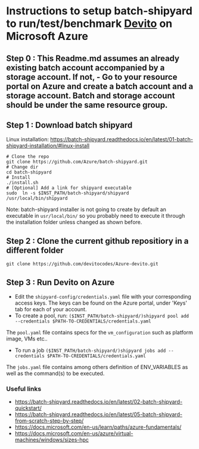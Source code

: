 # Instructions to setup batch-shipyard to run/test/benchmark [Devito](https://github.com/devitocodes/devito "Link to Devito github repo") on Microsoft Azure

## Step 0 : This Readme.md assumes an already existing batch account accompanied by a storage account. If not, - Go to your resource portal on Azure and create a batch account and a storage account. Batch and storage account should be under the same resource group.

## Step 1 : Download batch shipyard 

Linux installation: https://batch-shipyard.readthedocs.io/en/latest/01-batch-shipyard-installation/#linux-install

```
# Clone the repo
git clone https://github.com/Azure/batch-shipyard.git
# Change dir
cd batch-shipyard
# Install
./install.sh
# [Optional] Add a link for shipyard executable
sudo  ln -s $INST_PATH/batch-shipyard/shipyard  /usr/local/bin/shipyard
```

Note: batch-shipyard installer is not going to create by default an executable in `usr/local/bin/`
so you probably need to execute it  through the installation folder
unless changed as shown before.

## Step 2 : Clone the current github repositiory in a different folder
```
git clone https://github.com/devitocodes/Azure-devito.git
```

## Step 3 : Run Devito on Azure

- Edit the `shipyard-config/credentials.yaml` file with your corresponding access keys.
The keys can be found on the Azure portal, under 'Keys' tab for each of your account.
- To create a pool, run:
```($INST_PATH/batch-shipyard/)shipyard pool add --credentials $PATH-TO-CREDENTIALS/credentials.yaml```

The `pool.yaml` file contains specs for the `vm_configuration` such as platform image, VMs etc..

- To run a job
```($INST_PATH/batch-shipyard/)shipyard jobs add --credentials $PATH-TO-CREDENTIALS/credentials.yaml```

The `jobs.yaml` file contains among others definition of ENV_VARIABLES as well as the command(s) to be executed.

### Useful links
- https://batch-shipyard.readthedocs.io/en/latest/02-batch-shipyard-quickstart/
- https://batch-shipyard.readthedocs.io/en/latest/05-batch-shipyard-from-scratch-step-by-step/
- https://docs.microsoft.com/en-us/learn/paths/azure-fundamentals/
- https://docs.microsoft.com/en-us/azure/virtual-machines/windows/sizes-hpc